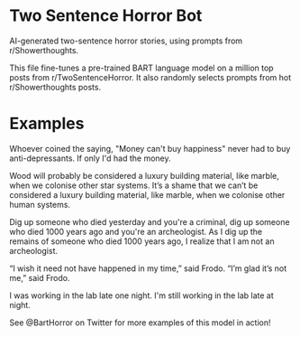 
# Two Sentence Horror Bot
AI-generated two-sentence horror stories, using prompts from r/Showerthoughts.

This file fine-tunes a pre-trained BART language model on a million top posts from r/TwoSentenceHorror. It also randomly selects prompts from hot r/Showerthoughts posts.

# Examples
Whoever coined the saying, "Money can't buy happiness" never had to buy anti-depressants. If only I'd had the money.

Wood will probably be considered a luxury building material, like marble, when we colonise other star systems. It’s a shame that we can’t be considered a luxury building material, like marble, when we colonise other human systems.

Dig up someone who died yesterday and you're a criminal, dig up someone who died 1000 years ago and you're an archeologist. As I dig up the remains of someone who died 1000 years ago, I realize that I am not an archeologist.

“I wish it need not have happened in my time,” said Frodo. “I’m glad it’s not me,” said Frodo.

I was working in the lab late one night. I'm still working in the lab late at night.

See @BartHorror on Twitter for more examples of this model in action!
